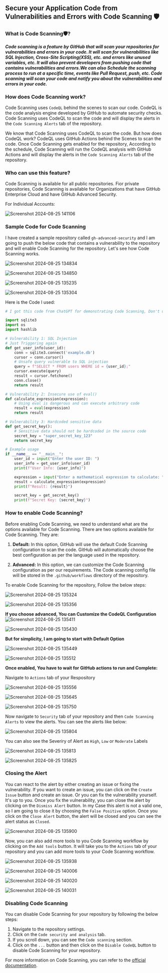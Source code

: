 ## Secure your Application Code from Vulnerabilities and Errors with Code Scanning 🛡️

### What is Code Scanning🛡️?

***Code scanning is a feature by GitHub that will scan your repositories for vulnerabilities and errors in your code. It will scan for vulnerabilities like SQL Injection, Cross-Site Scripting(XSS), etc. and errors like unused variables, etc. It will also prevent developers from pushing code that contains vulnerabilities and errors.We can also Schedule the scanning process to run at a specific time, events like Pull Request, push, etc. Code scanning will scan your code and notify you about the vulnerabilities and errors in your code.***

### How does Code Scanning work?

Code Scanning uses `CodeQL` behind the scenes to scan our code. CodeQL is the code analysis engine developed by GitHub to automate security checks. Code Scanning uses CodeQL to scan the code and will display the alerts in the `Code Scanning Alerts` tab of the repository. 

We know that Code Scanning uses CodeQL to scan the code. But how does CodeQL work? CodeQL uses GitHub Actions behind the Scenes to scan the code. Once Code Scanning gets enabled for the repository, According to the schedule, Code Scanning will run the CodeQL analysis with GitHub Actions and will display the alerts in the `Code Scanning Alerts` tab of the repository.

### Who can use this feature?

Code Scanning is available for all public repositories. Fior private repositories, Code Scanning is available for Organizations that have GitHub Enterprise Cloud and have GitHub Advanced Security.<br>

For Individual Accounts:

![Screenshot 2024-08-25 141106](https://github.com/user-attachments/assets/11991bd4-c532-413a-a6c6-ccfdea1321b0)

### Sample Code for Code Scanning

I have created a sample repository called `gh-advanced-security` and I am going to push the below code that contains a vulnerability to the repository and will enable Code Scanning for the repository. Let's see how Code Scanning works.

![Screenshot 2024-08-25 134834](https://github.com/user-attachments/assets/1471c592-14d1-4047-962e-9f06cd9b2727)

![Screenshot 2024-08-25 134850](https://github.com/user-attachments/assets/8e6b094c-b4b5-4040-a5cc-076ae899f896)

![Screenshot 2024-08-25 135235](https://github.com/user-attachments/assets/ace7dfbc-6a1b-49b6-9d80-79dfc8bc8e6e)

![Screenshot 2024-08-25 135304](https://github.com/user-attachments/assets/0155796c-64ff-4e75-aff2-98e6c30d8f8f)

Here is the Code I used:

```python
# I got this code from ChatGPT for demonstrating Code Scanning, Don't use this code in your Production or any other Environments.

import sqlite3
import os
import hashlib

# Vulnerability 1: SQL Injection
# Just Triggering again
def get_user_info(user_id):
    conn = sqlite3.connect('example.db')
    cursor = conn.cursor()
    # Unsafe query vulnerable to SQL injection
    query = f"SELECT * FROM users WHERE id = {user_id};"
    cursor.execute(query)
    result = cursor.fetchone()
    conn.close()
    return result

# Vulnerability 2: Insecure use of eval()
def calculate_expression(expression):
    # Using eval is dangerous and can execute arbitrary code
    result = eval(expression)
    return result

# Vulnerability 3: Hardcoded sensitive data
def get_secret_key():
    # Sensitive data should not be hardcoded in the source code
    secret_key = "super_secret_key_123"
    return secret_key

# Example usage
if __name__ == "__main__":
    user_id = input("Enter the user ID: ")
    user_info = get_user_info(user_id)
    print(f"User Info: {user_info}")

    expression = input("Enter a mathematical expression to calculate: ")
    result = calculate_expression(expression)
    print(f"Result: {result}")

    secret_key = get_secret_key()
    print(f"Secret Key: {secret_key}")
```

### How to enable Code Scanning?

Before enabling Code Scanning, we need to understand what are the options available for Code Scanning. There are two options available for Code Scanning. They are:

1. **Default:** In this option, GitHub will use the default Code Scanning configuration to scan the code. GitHub will automatically choose the best configuration as per the language used in the repository.

2. **Advanced:** In this option, we can customize the Code Scanning configuration as per our requirements. The Code scanning config file will be stored in the `.github/workflows` directory of the repository.

To enable Code Scanning for the repository, Follow the below steps:

![Screenshot 2024-08-25 135324](https://github.com/user-attachments/assets/9f8f0302-d28d-403e-9d15-6b73f64c56a6)

![Screenshot 2024-08-25 135356](https://github.com/user-attachments/assets/ce413e50-95d7-4fae-8f99-47fa7a7797f0)

**If you choose advanced, You can Customize the CodeQL Configuration**
![Screenshot 2024-08-25 135411](https://github.com/user-attachments/assets/e0b12371-209c-426c-912b-b31e24b6b54d)

![Screenshot 2024-08-25 135430](https://github.com/user-attachments/assets/fa66e552-6b97-4277-9d2c-92493793574a)

**But for simplicity, I am going to start with Default Option**

![Screenshot 2024-08-25 135449](https://github.com/user-attachments/assets/47d13ebd-9ac5-4087-a2c4-27ed8c669634)

![Screenshot 2024-08-25 135512](https://github.com/user-attachments/assets/1ce75796-de4d-4478-802a-9a701ac5cf99)

**Once enabled, You have to wait for GitHub actions to run and Complete:<br>**

Navigate to `Actions` tab of your Respository

![Screenshot 2024-08-25 135556](https://github.com/user-attachments/assets/61f1317c-dc81-4519-8157-57b95c87d3c4)

![Screenshot 2024-08-25 135645](https://github.com/user-attachments/assets/373987c7-b5a4-4ee5-8676-8ea5a6e718dd)

![Screenshot 2024-08-25 135750](https://github.com/user-attachments/assets/468e62a7-a6ac-42a8-a3f4-7b858cf2eec3)

Now navigate to `Security` tab of your repository and then `Code Scanning Alerts` to view the alerts. You can see the alerts like below:

![Screenshot 2024-08-25 135804](https://github.com/user-attachments/assets/57f1aa84-3ce6-43b3-8157-f1a82da918b8)

You can also see the Severiry of Alert as `High`, `Low` or `Moderate` Labels

![Screenshot 2024-08-25 135813](https://github.com/user-attachments/assets/70e874e1-d027-4a0a-b0a8-6c6d80b25143)

![Screenshot 2024-08-25 135825](https://github.com/user-attachments/assets/dc946226-57ce-4877-820c-a6621679cd78)

### Closing the Alert

You can react to the alert by either creating an issue or fixing the vulnerability. If you want to create an issue, you can click on the `Create Issue` button and create an issue. Or you can fix the vulnerability yourself. It's up to you. Once you fix the vulnerability, you can close the alert by clicking on the `Dismiss Alert` button. In my Case this alert is not a valid one, so I am going to close it by choosing the `False Positive` option. Once you click on the `Close Alert` button, the alert will be closed and you can see the alert status as `Closed`.

![Screenshot 2024-08-25 135900](https://github.com/user-attachments/assets/b9e8c55c-fecc-4b57-a012-85554cc877f1)

Now, you can also add more tools to you Code Scanning workflow by clicking on the `Add tools` button. It will take you to the `Actions` tab of your repository and you can add more tools to your Code Scanning workflow.

![Screenshot 2024-08-25 135938](https://github.com/user-attachments/assets/97b97cc9-11a2-4c6c-ab72-36e57a0d26ca)

![Screenshot 2024-08-25 140006](https://github.com/user-attachments/assets/67b276a6-f8ca-471c-8410-efaa54351d76)

![Screenshot 2024-08-25 140020](https://github.com/user-attachments/assets/4d0dc05d-8d3d-4ac7-80a2-25ce429691ba)

![Screenshot 2024-08-25 140031](https://github.com/user-attachments/assets/e05ae736-9395-4f12-a02a-721c783b17be)


### Disabling Code Scanning

You can disable Code Scanning for your repository by following the below steps:

1. Navigate to the repository settings.
2. Click on the `Code security and analysis` tab.
3. If you scroll down, you can see the `Code scanning` section.
4. Click on the `...` button and then click on the `Disable CodeQL` button to disable Code Scanning for your repository.

For more information on Code Scanning, you can refer to the [official documentation](https://docs.github.com/en/code-security/code-scanning).
